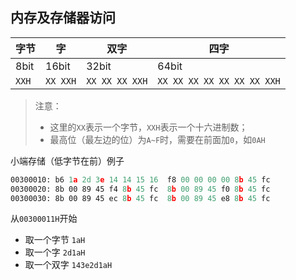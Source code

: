 ## 内存及存储器访问

| 字节 | 字 | 双字 | 四字 |
| --- | --- | --- | --- |
| 8bit | 16bit | 32bit | 64bit |
| `XXH`| `XX XXH` | `XX XX XX XXH` | `XX XX XX XX XX XX XX XXH` |

> 注意：
> 
> - 这里的`XX`表示一个字节，`XXH`表示一个十六进制数；
> - 最高位（最左边的位）为`A~F`时，需要在前面加`0`，如`0AH`

小端存储（低字节在前）例子

```asm
00300010: b6 1a 2d 3e 14 14 15 16  f8 00 00 00 00 8b 45 fc
00300020: 8b 00 89 45 f4 8b 45 fc  8b 00 89 45 f0 8b 45 fc
00300030: 8b 00 89 45 ec 8b 45 fc  8b 00 89 45 e8 8b 45 fc
```

从`00300011H`开始

- 取一个字节 `1aH`
- 取一个字 `2d1aH`
- 取一个双字 `143e2d1aH`
